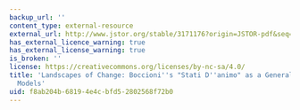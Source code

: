 ```yaml
---
backup_url: ''
content_type: external-resource
external_url: http://www.jstor.org/stable/3171176?origin=JSTOR-pdf&seq=1#page_scan_tab_contents
has_external_licence_warning: true
has_external_license_warning: true
is_broken: ''
license: https://creativecommons.org/licenses/by-nc-sa/4.0/
title: 'Landscapes of Change: Boccioni''s "Stati D''animo" as a General Theory of
  Models'
uid: f8ab204b-6819-4e4c-bfd5-2802568f72b0
---
```

